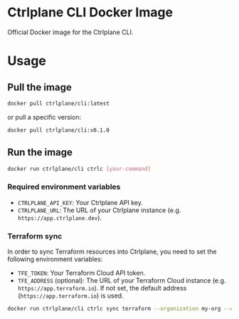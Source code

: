 # Ctrlplane CLI Docker Image

Official Docker image for the Ctrlplane CLI.

# Usage

## Pull the image

```sh
docker pull ctrlplane/cli:latest
```

or pull a specific version:

```sh
docker pull ctrlplane/cli:v0.1.0
```

## Run the image

```sh
docker run ctrlplane/cli ctrlc [your-command]
```

### Required environment variables

- `CTRLPLANE_API_KEY`: Your Ctrlplane API key.
- `CTRLPLANE_URL`: The URL of your Ctrlplane instance (e.g. `https://app.ctrlplane.dev`).

### Terraform sync

In order to sync Terraform resources into Ctrlplane, you need to set the following environment variables:

- `TFE_TOKEN`: Your Terraform Cloud API token.
- `TFE_ADDRESS` (optional): The URL of your Terraform Cloud instance (e.g. `https://app.terraform.io`). If not set, the default address (`https://app.terraform.io`) is used.

```sh
docker run ctrlplane/cli ctrlc sync terraform --organization my-org --workspace-id 2a7c5560-75c9-4dbe-be74-04ee33bf8188
```
